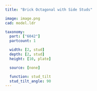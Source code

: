 ```yaml
---
title: "Brick Octagonal with Side Studs"

image: image.png
cad: model.ldr

taxonomy:
  part: ["6042"]
  partcount: 1

  width: [2, stud]
  depth: [2, stud]
  height: [10, plate]

  source: [none]

  function: stud_tilt
  stud_tilt_angle: 90
---
```

